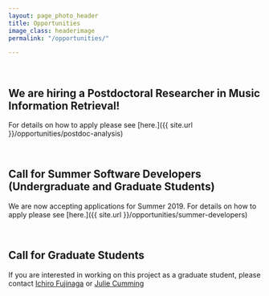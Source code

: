 ```yaml
---
layout: page_photo_header
title: Opportunities
image_class: headerimage
permalink: "/opportunities/"

---
```

<br>

## We are hiring a Postdoctoral Researcher in Music Information Retrieval!

For details on how to apply please see [here.]({{ site.url }}/opportunities/postdoc-analysis)

<br>

## Call for Summer Software Developers (Undergraduate and Graduate Students)

We are now accepting applications for Summer 2019. For details on how to apply please see [here.]({{ site.url }}/opportunities/summer-developers)

<br>

## Call for Graduate Students

If you are interested in working on this project as a graduate student, please contact [Ichiro Fujinaga](mailto:ich@music.mcgill.ca) or [Julie Cumming](mailto:julie.cumming@mcgill.ca)